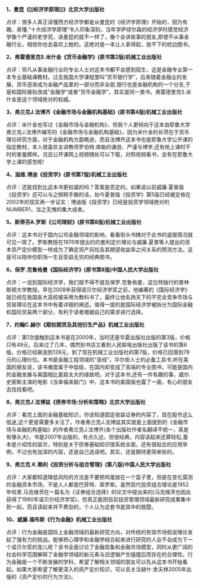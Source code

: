 
**1、曼昆《[[经济学原理]]》北京大学出版社**

点评：很多人真正读懂西方经济学都是从曼昆的《经济学原理》开始的，因为有趣、易懂,“十大经济学原理”令人印象深刻，当年学萨缪尔森的经济学时感觉经济学像个严谨的老学究，读曼昆的就不一样了，像个会讲故事的朋友,即使不从事金融行业，相信你也会喜欢上她的。这绝对是一本让人拿得起，放不下的枕边图书。

**2、弗雷德里克S.米什金《货币金融学》(原书第2版)机械工业出版社**

点评：但凡从事金融行业的专业人士对这本书都不会感到陌生，这是金融专业第一本专业基础课教材。过去我国大学课程里叫“货币银行学”，后来随着金融业的发展，货币逐渐成为金融产品里的一部分而非全部,银行也是金融机构的一个分支,于是和国际接轨改成“金融学”或者“货币金融学”，其实是同一类书。弗雷德里克S.米什金是这个领域绝对的权威。

**3、弗兰克J.法博齐《金融市场与金融机构基础》(原书第4版)机械工业出版社**

点评：米什金也写过《金融市场与金融机构》，但我个人更倾向于这本由耶鲁大学弗兰克J.法博齐编写的《金融市场与金融机构基础》，因为米什金的长项在于货币理论研究方面，对于金融机构方面略逊，而且法博齐这本书也是耶鲁大学公开课的指定教材，本人很喜欢主讲教师罗伯特.席勒的谦逊、严谨与博学,还有他上课时不时的害羞模样。况且公开课网上视频随处可以下载，对照视频看书，会有在耶鲁大学上课的感觉呢!

**4、滋维.博迪《投资学》(原书第7版)机械工业出版社**

点评：还能找到比这本书更权威的吗？答案是否定的。如果说以前威廉.夏普版《投资学》还可以与之掰掰手腕的话，如今夏普版《投资学》第5版已经被定格在2002年的现实再一步证实：博迪版《投资学》已经是投资学领域绝对的NUMBER1，当之无愧的集大成者。

**5、斯蒂芬A.罗斯《公司理财》(原书第8版)机械工业出版社**

点评：这本书对于国内公司金融领域的影响，看看街头书摊对于此书的盗版情况就可见一斑了。罗斯教授在1976年提出的的套利定价理论与威廉.夏普等人提出的资本资产定价模型一样成为了确定资产风险及其期望收益率之间关系的预测方法。这是可以陪伴你职场一生且受益无穷的经典图书。

**6、保罗.克鲁格曼《国际经济学》(原书第8版)中国人民大学出版社**

点评：一说到国际经济学，我们就不得不提及保罗.克鲁格曼，这位特独行的普林斯顿大学教授。早在2008年获得诺贝尔经济学奖之前，他编著的《国际经济学》就已经在我国各大高校被采用为教科书了。最终让他名扬天下的不完全竞争市场与贸易理论在这本书中有着详细的阐述。值得一提的是国际经济学被拆分为国际金融和国际贸易两个部分，有利于读者根据自己的需求进行选择。

**7、约翰C.赫尔《期权期货及其他衍生产品》机械工业出版社**

点评：第1次接触到这本书是在2000年，当时还是华夏出版社出版的第3版，价格只有49元，后来过了几年，偶然到书店又看到人民邮电出版社出版了该书的第6版，价格已经飙涨到128元，到了现在机械工业出版社的第7版，价格已回落到78元的心理价位。本书是金融工程领域的“圣经”，华尔街人士的必备工具书,听在美国的朋友说，该书难度属于中低级，在国内却变成了高端的专业图书，可能是国内的金融发展与美国相比差距太大的缘故吧。对于这本书,还有一件有趣的事，威尔.史密斯主演的电影《当幸福来敲门》中，这本书的美国版也露了一面，有心的朋友去找找看吧。

**8、弗兰克J.法博兹《债券市场:分析和策略》北京大学出版社**

点评：看完上面的金融基础知识，你该知道固定收益证券的内容了，现在股市这么低迷,这个更是需要多关注了。作者弗兰克J.法博兹其实就是上面提到的《金融市场与金融机构基础》的作者弗兰克J.法博齐(各个出版社作者名翻译不统一，真是有够头大)，书是2007年出版的，有点久远，但很经典，内容读起来还算轻松,基本是介绍性的层次，特别是关于债券基础知识很系统全面，还有很贴合的应用举例，不过也有加深的内容，还是自己选读吧。其实，还是期待更简单些的。

**9、弗兰克.K.赖利《投资分析与组合管理》(第八版)中国人民大学出版社**

点评：大家都知道降低风险的方法是不要把鸡蛋放在一个篮子里，但是在变化莫测的金融资本市场，不是人人都是巴菲特、索罗斯。虽然现代投资组合理论是1952年哈里.马克维茨在一篇名为《证券组合选择》的论文中提出来的(马克维茨也因此获得了1990年诺贝尔经济学奖)，但真正能把目前投资管理领域最新研究成果集中到一起，而且读起来并不费劲的，个人认为这套书是其中的翘楚。

**10、威廉.福布斯《行为金融》机械工业出版社**

点评：行为金融是国际上金融领域的最新研究方向，对传统的有效市场假说理论发起了强有力的挑战。能够把心理学和金融学结合起来进行研究的人会不会成为下一个诺贝尔奖的宠儿呢？该书全面讨论了金融现象和金融市场模型，同时从更广阔的社会科学范围解释了金融学领域的新元素与旧逻辑产生碰撞后而存在的合理性。行为金融是一个不断发展的学科，希望了解相关领域的朋友可以先从这本书开始看起。如果大家希望了解更深入的资产定价知识，可以去关注赫什.舍夫林2005年出版的《资产定价的行为方法》。